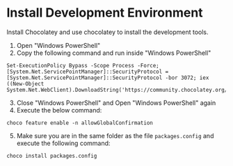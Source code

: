 # Install Development Environment

Install Chocolatey and use chocolatey to install the development tools.

1. Open "Windows PowerShell"
2. Copy the following command and run inside "Windows PowerShell"

```
Set-ExecutionPolicy Bypass -Scope Process -Force; [System.Net.ServicePointManager]::SecurityProtocol = [System.Net.ServicePointManager]::SecurityProtocol -bor 3072; iex ((New-Object System.Net.WebClient).DownloadString('https://community.chocolatey.org/install.ps1'))
```

3. Close "Windows PowerShell" and Open "Windows PowerShell" again
4. Execute the below command:

```
choco feature enable -n allowGlobalConfirmation
```

5. Make sure you are in the same folder as the file `packages.config` and execute the following command:

```
choco install packages.config
```
